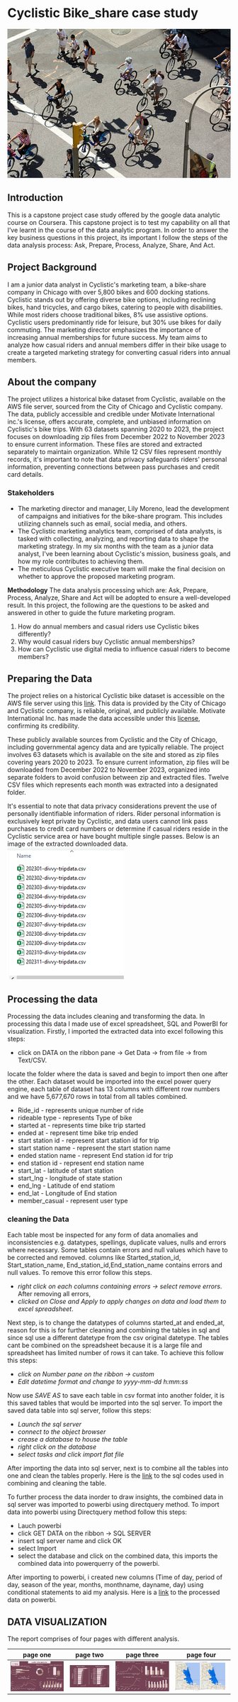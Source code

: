 # Cyclistic Bike_share case study
![image of bike riders](bike2.jpg)

## Introduction

This is a capstone project case study offered by the google data analytic course on Coursera. This capstone project is to test my capability on all that I’ve learnt in the course of the data analytic program. In order to answer the key business questions in this project, its important I follow the steps of the data analysis process: Ask, Prepare, Process, Analyze, Share, And Act.

## Project Background

I am a junior data analyst in Cyclistic's marketing team, a bike-share company in Chicago with over 5,800 bikes and 600 docking stations. Cyclistic stands out by offering diverse bike options, including reclining bikes, hand tricycles, and cargo bikes, catering to people with disabilities. While most riders choose traditional bikes, 8% use assistive options. Cyclistic users predominantly ride for leisure, but 30% use bikes for daily commuting. The marketing director emphasizes the importance of increasing annual memberships for future success. My team aims to analyze how casual riders and annual members differ in their bike usage to create a targeted marketing strategy for converting casual riders into annual members.

## About the company

The project utilizes a historical bike dataset from Cyclistic, available on the AWS file server, sourced from the City of Chicago and Cyclistic company. The data, publicly accessible and credible under Motivate International inc.'s license, offers accurate, complete, and unbiased information on Cyclistic's bike trips. With 63 datasets spanning 2020 to 2023, the project focuses on downloading zip files from December 2022 to November 2023 to ensure current information. These files are stored and extracted separately to maintain organization. While 12 CSV files represent monthly records, it's important to note that data privacy safeguards riders' personal information, preventing connections between pass purchases and credit card details.
### Stakeholders
+ The marketing director and manager, Lily Moreno, lead the development of campaigns and initiatives for the bike-share program. This includes utilizing channels such as email, social media, and others.
+ The Cyclistic marketing analytics team, comprised of data analysts, is tasked with collecting, analyzing, and reporting data to shape the marketing strategy. In my six months with the team as a junior data analyst, I've been learning about Cyclistic's mission, business goals, and how my role contributes to achieving them.
+ The meticulous Cyclistic executive team will make the final decision on whether to approve the proposed marketing program.

**Methodology**
The data analysis processing which are: Ask, Prepare, Process, Analyze, Share and Act will be adopted to ensure a well-developed result.
In this project, the following are the questions to be asked and answered in other to guide the future marketing program.

1. How do annual members and casual riders use Cyclistic bikes differently?
2. Why would casual riders buy Cyclistic annual memberships?
3. How can Cyclistic use digital media to influence casual riders to become members?

## Preparing the Data

The project relies on a historical Cyclistic bike dataset is accessible on the AWS file server using this [link](https://divvy-tripdata.s3.amazonaws.com/index.html). This data is provided by the City of Chicago and Cyclistic company, is reliable, original, and publicly available. Motivate International Inc. has made the data accessible under this [license](https://divvybikes.com/data-license-agreement), confirming its credibility.

These publicly available sources from Cyclistic and the City of Chicago, including governmental agency data and are typically reliable. The project involves 63 datasets which is available on the site and stored as zip files covering years 2020 to 2023. To ensure current information, zip files will be downloaded from December 2022 to November 2023, organized into separate folders to avoid confusion between zip and extracted files. Twelve CSV files which represents each month was extracted into a designated folder.

It's essential to note that data privacy considerations prevent the use of personally identifiable information of riders. Rider personal information is exclusively kept private by Cyclistic, and data users cannot link pass purchases to credit card numbers or determine if casual riders reside in the Cyclistic service area or have bought multiple single passes.
Below is an image of the extracted downloaded data.
![Image of extracted downloaded data](https://github.com/Olaseni-Ajeboriogbon/Google-Data-Analysis-capstone-project/blob/main/cyclist_downloadedfile.png)

## Processing the data

Processing the data includes cleaning and transforming the data. In processing this data I made use of excel spreadsheet, SQL and PowerBI for visualization.
Firstly, I imported the extracted data into excel following this steps:

+ click on DATA on the ribbon pane -> Get Data -> from file -> from Text/CSV.

locate the folder where the data is saved and begin to import then one after the other.
Each dataset would be imported into the excel power query engine, each table of dataset has 13 columns with different row numbers and we have 5,677,670 rows in total from all tables combined. 

* Ride_id - represents unique number of ride
* rideable type - represents Type of bike 
* started at - represents time bike trip started
* ended at - represent time bike trip ended
* start station id - represent start station id for trip
* start station name - represent the start station name
* ended station name - represent End station id for trip
* end station id - represent end station name
* start_lat - latitude of start station
* start_lng - longitude of state station
* end_lng - Latitude of end statiom
* end_lat - Longitude of End station
* member_casual - represent user type

### cleaning the Data

Each table most be inspected for any form of data anomalies and inconsistencies e.g. datatypes, spellings, duplicate values, nulls and errors where necessary. Some tables contain errors and null values which have to be corrected and removed. columns like Started_station_id, Start_station_name, End_station_id,End_station_name contains errors and null values.
To remove this error follow this steps.
* _right click on each columns containing errors  -> select remove errors_.
After removing all errors, 
* _clicked on _Close and Apply_ to apply changes on data and load them to excel spreadsheet_.
  
Next step, is to change the datatypes of columns started_at and ended_at, reason for this is for further cleaning and combining the tables in sql and  since sql use a different datetype from the csv original datetype. The tables cant be combined on the spreadsheet because it is a large file and spreadsheet has limited number of rows it can take. 
To achieve this follow this steps:
* _click on Number pane on the ribbon -> custom_ 
* _Edit datetime format and change to yyyy-mm-dd h:mm:ss_
  
Now use _SAVE AS_ to save each table in csv format into another folder, it is this saved tables that would be imported into the sql server.
To import the saved data table into sql server, follow this steps:

* _Launch the sql server_
* _connect to the object browser_
* _crease a database to house the table_
* _right click on the database_
* _select tasks and click import flat file_

After importing the data into sql server, next is to combine all the tables into one and clean the tables properly. 
Here is the [link](https://github.com/Olaseni-Ajeboriogbon/Google-Data-Analysis-capstone-project/blob/main/cyclistic_Bike_share.sql) to the sql codes used in combining and cleaning the table. 

To further process the data inorder to draw insights, the combined data in sql server was imported to powerbi using directquery method. To import data into powerbi using Directquery method follow this steps:
* Lauch powerbi
* click GET DATA on the ribbon -> SQL SERVER
* insert sql server name and click OK
* select Import
* select the database and click on the combined data, this imports the combined data into powerquerry of the powerbi.

After importing to powerbi, i created new columns (Time of day, period of day, season of the year, months, monthname, dayname, day) using conditional statements to aid my analysis.
Here is a [link](https://drive.google.com/file/d/1cD9EDTm0RyKjTJt5293lGUiELrJU41Fx/view?usp=sharing) to the processed data on powerbi.

## DATA VISUALIZATION

The report comprises of four pages with different analysis.

page one                               |             page two                |page three                            |page four
:-------------------------------------:|:-----------------------------------:|:------------------------------------:|:------------------------------------:
![visualisation image](dashboard.png)  |![visualisation image](station.png)  |![visualisation image](page2.png)     |![visualisation image](map.png)







